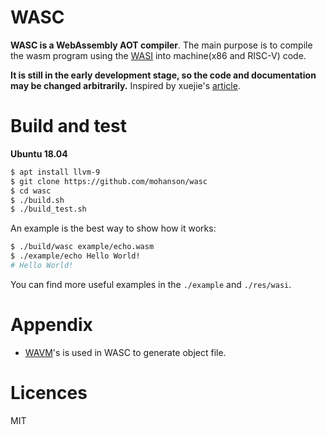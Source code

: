 # WASC

**WASC is a WebAssembly AOT compiler**. The main purpose is to compile the wasm program using the [WASI](https://wasi.dev/) into machine(x86 and RISC-V) code.

**It is still in the early development stage, so the code and documentation may be changed arbitrarily.** Inspired by xuejie's [article](https://xuejie.space/2020_03_03_introduction_to_ckb_script_programming_performant_wasm/).

# Build and test

**Ubuntu 18.04**

```sh
$ apt install llvm-9
$ git clone https://github.com/mohanson/wasc
$ cd wasc
$ ./build.sh
$ ./build_test.sh
```

An example is the best way to show how it works:

```sh
$ ./build/wasc example/echo.wasm
$ ./example/echo Hello World!
# Hello World!
```

You can find more useful examples in the `./example` and `./res/wasi`.

# Appendix

- [WAVM](https://github.com/WAVM/WAVM)'s is used in WASC to generate object file.

# Licences

MIT
